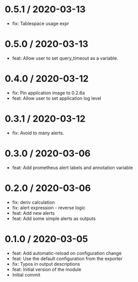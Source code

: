 
0.5.1 / 2020-03-13
==================

  * fix: Tablespace usage expr

0.5.0 / 2020-03-13
==================

  * feat: Allow user to set query_timeout as a variable.

0.4.0 / 2020-03-12
==================

  * fix: Pin application image to 0.2.6a
  * feat: Allow user to set application log level

0.3.1 / 2020-03-12
==================

  * fix: Avoid to many alerts.

0.3.0 / 2020-03-06
==================

  * feat: Add prometheus alert labels and annotation variable

0.2.0 / 2020-03-06
==================

  * fix: deriv calculation
  * fix: alert expression - reverse logic
  * feat: Add new alerts
  * feat: Add some simple alerts as outputs

0.1.0 / 2020-03-05
==================

  * feat: Add automatic-reload on configuration change
  * feat: Use the default configuration from the exporter
  * fix: Typos in output descriptions
  * feat: Initial version of the module
  * Initial commit
